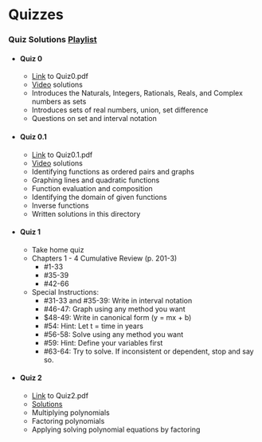 # Quizzes

### Quiz Solutions [Playlist](https://youtube.com/playlist?list=PLxooDkHFi8M1nRgeGjYzXrmMii6r5fXQT)

- #### Quiz 0 
  - [Link](https://github.com/justinthompson593/Algebra2/blob/1b38a37cc477dfb2858eab684e1b97c4731f1673/Quizzes/Quiz0.pdf) to Quiz0.pdf
  - [Video](https://youtu.be/aggw-FLA0jo) solutions
  - Introduces the Naturals, Integers, Rationals, Reals, and Complex numbers as sets
  - Introduces sets of real numbers, union, set difference
  - Questions on set and interval notation
- #### Quiz 0.1
  - [Link](https://github.com/justinthompson593/Algebra2/blob/1b38a37cc477dfb2858eab684e1b97c4731f1673/Quizzes/Quiz0.1.pdf) to Quiz0.1.pdf
  - [Video](https://youtu.be/SV-uFis1LSY) solutions
  - Identifying functions as ordered pairs and graphs
  - Graphing lines and quadratic functions
  - Function evaluation and composition
  - Identifying the domain of given functions
  - Inverse functions 
  - Written solutions in this directory
- #### Quiz 1
  - Take home quiz
  - Chapters 1 - 4 Cumulative Review (p. 201-3)
    - #1-33
    - #35-39
    - #42-66
  - Special Instructions:
    - #31-33 and #35-39: Write in interval notation
    - #46-47: Graph using any method you want
    - $48-49: Write in canonical form (y = mx + b)
    - #54: Hint: Let t = time in years
    - #56-58: Solve using any method you want
    - #59: Hint: Define your variables first
    - #63-64: Try to solve. If inconsistent or dependent, stop and say so. 
- #### Quiz 2
  - [Link](https://github.com/justinthompson593/Algebra2/blob/9a10c690e4cb41b1c33bedf89daa470fe7eeccc4/Quizzes/Quiz2.pdf) to Quiz2.pdf
  - [Solutions](https://github.com/justinthompson593/Algebra2/blob/9a10c690e4cb41b1c33bedf89daa470fe7eeccc4/Quizzes/Quiz2Solutions.pdf)
  - Multiplying polynomials
  - Factoring polynomials
  - Applying solving polynomial equations by factoring
